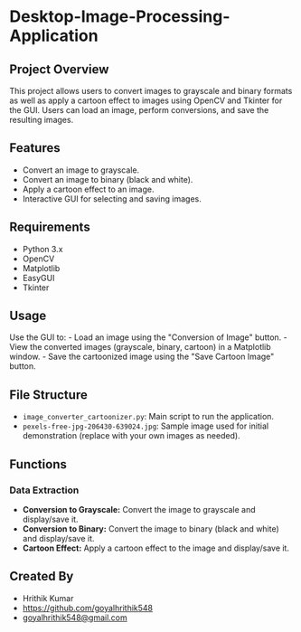 # Desktop-Image-Processing-Application

## Project Overview
This project allows users to convert images to grayscale and binary formats as well as apply a cartoon effect to images using OpenCV and Tkinter for the GUI. Users can load an image, perform conversions, and save the resulting images.

## Features
- Convert an image to grayscale.
- Convert an image to binary (black and white).
- Apply a cartoon effect to an image.
- Interactive GUI for selecting and saving images.

## Requirements
- Python 3.x
- OpenCV
- Matplotlib
- EasyGUI
- Tkinter

## Usage
Use the GUI to:
    - Load an image using the "Conversion of Image" button.
    - View the converted images (grayscale, binary, cartoon) in a Matplotlib window.
    - Save the cartoonized image using the "Save Cartoon Image" button.

## File Structure
- `image_converter_cartoonizer.py`: Main script to run the application.
- `pexels-free-jpg-206430-639024.jpg`: Sample image used for initial demonstration (replace with your own images as needed).

## Functions
### Data Extraction
- **Conversion to Grayscale:** Convert the image to grayscale and display/save it.
- **Conversion to Binary:** Convert the image to binary (black and white) and display/save it.
- **Cartoon Effect:** Apply a cartoon effect to the image and display/save it.

## Created By
- Hrithik Kumar
- https://github.com/goyalhrithik548
- goyalhrithik548@gmail.com
